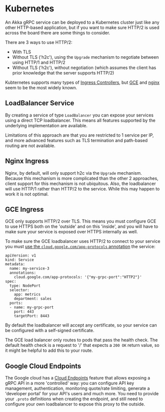 # Kubernetes

An Akka gRPC service can be deployed to a Kubernetes cluster just like any other HTTP-based application,
but if you want to make sure HTTP/2 is used across the board there are some things to consider.

There are 3 ways to use HTTP/2:

* With TLS
* Without TLS ('h2c'), using the `Upgrade` mechanism to negotiate between using HTTP/1 and HTTP/2
* Without TLS ('h2c'), without negotiation (which assumes the client has prior knowledge that the server supports HTTP/2)

Kubternetes supports many types of [Ingress Controllers](https://kubernetes.io/docs/concepts/services-networking/ingress-controllers/),
but [GCE](https://git.k8s.io/ingress-gce/README.md) and [nginx](https://git.k8s.io/ingress-nginx/README.md)
seem to be the most widely known.

## LoadBalancer Service

By creating a service of type `LoadBalancer` you can expose your services using a direct TCP loadbalancer.
This means all features supported by the underlying implementation are available.

Limitations of this approach are that you are restricted to 1 service per IP, and
more advanced features such as TLS termination and path-based routing are not available.

## Nginx Ingress

Nginx, by default, will only support h2c via the `Upgrade` mechanism. Because this mechanism is more
complicated than the other 2 approaches, client support for this mechanism is not ubiquitous. Also, the
loadbalancer will use HTTP/1 rather than HTTP/2 to the service. While this may happen to work it is
not optimal.

## GCE Ingress

GCE only supports HTTP/2 over TLS. This means you must configure GCE to use HTTPS both on the
'outside' and on this 'inside', and you will have to make sure your service is exposed over HTTPS
internally as well.

To make sure the GCE loadbalancer uses HTTP/2 to connect to your service you must
[use the `cloud.google.com/app-protocols` annotation](https://cloud.google.com/kubernetes-engine/docs/concepts/ingress-xlb#https_tls_between_load_balancer_and_your_application) the service:

```
apiVersion: v1
kind: Service
metadata:
  name: my-service-3
  annotations:
    cloud.google.com/app-protocols: '{"my-grpc-port":"HTTP2"}'
spec:
  type: NodePort
  selector:
    app: metrics
    department: sales
  ports:
  - name: my-grpc-port
    port: 443
    targetPort: 8443
```

By default the loadbalancer will accept any certificate, so your service can be configured with
a self-signed certificate.

The GCE load balancer only routes to pods that pass the health check. The default health check
is a request to '/' that expects a `200 OK` return value, so it might be helpful to add this to your
route.

## Google Cloud Endpoints

The Google cloud has a [Cloud Endpoints](https://cloud.google.com/endpoints) feature that
allows exposing a gRPC API in a more 'controlled' way: you can configure API key management,
authentication, monitoring quote/rate limiting, generate a 'developer portal' for your API's users
and much more. You need to provide your `.proto` definitions when creating the endpoint, and
still need to configure your own loadbalancer to expose this proxy to the outside.   